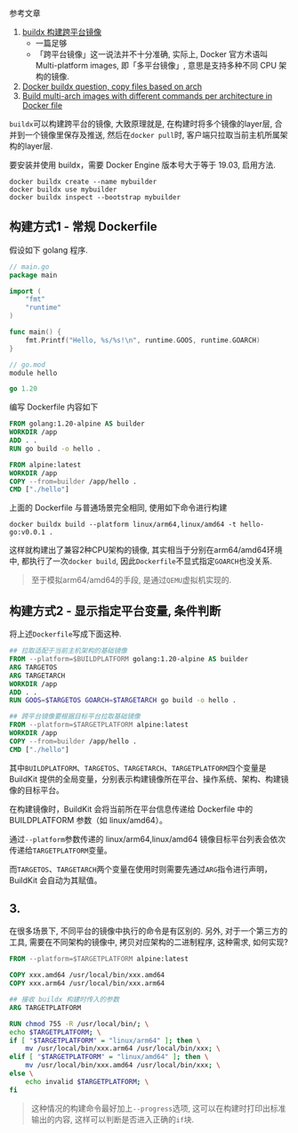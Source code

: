 参考文章

1. [buildx 构建跨平台镜像](https://zhuanlan.zhihu.com/p/622399482)
    - 一篇足够
    - 「跨平台镜像」这一说法并不十分准确, 实际上, Docker 官方术语叫 Multi-platform images, 即「多平台镜像」, 意思是支持多种不同 CPU 架构的镜像.
2. [Docker buildx question, copy files based on arch](https://www.reddit.com/r/docker/comments/sh5c8v/docker_buildx_question_copy_files_based_on_arch/)
3. [Build multi-arch images with different commands per architecture in Docker file](https://forums.docker.com/t/build-multi-arch-images-with-different-commands-per-architecture-in-docker-file/134795)

`buildx`可以构建跨平台的镜像, 大致原理就是, 在构建时将多个镜像的layer层, 合并到一个镜像里保存及推送, 然后在`docker pull`时, 客户端只拉取当前主机所属架构的layer层.

要安装并使用 buildx，需要 Docker Engine 版本号大于等于 19.03, 启用方法.

```
docker buildx create --name mybuilder
docker buildx use mybuilder
docker buildx inspect --bootstrap mybuilder
```

## 构建方式1 - 常规 Dockerfile

假设如下 golang 程序.

```go
// main.go
package main

import (
    "fmt"
    "runtime"
)

func main() {
    fmt.Printf("Hello, %s/%s!\n", runtime.GOOS, runtime.GOARCH)
}
```

```go
// go.mod
module hello

go 1.20
```

编写 Dockerfile 内容如下

```dockerfile
FROM golang:1.20-alpine AS builder
WORKDIR /app
ADD . .
RUN go build -o hello .

FROM alpine:latest
WORKDIR /app
COPY --from=builder /app/hello .
CMD ["./hello"]
```

上面的 Dockerfile 与普通场景完全相同, 使用如下命令进行构建

```
docker buildx build --platform linux/arm64,linux/amd64 -t hello-go:v0.0.1 .
```

这样就构建出了兼容2种CPU架构的镜像, 其实相当于分别在arm64/amd64环境中, 都执行了一次`docker build`, 因此`Dockerfile`不显式指定`GOARCH`也没关系.

> 至于模拟arm64/amd64的手段, 是通过`QEMU`虚拟机实现的.

## 构建方式2 - 显示指定平台变量, 条件判断

将上述`Dockerfile`写成下面这种.

```dockerfile
## 拉取适配于当前主机架构的基础镜像
FROM --platform=$BUILDPLATFORM golang:1.20-alpine AS builder
ARG TARGETOS
ARG TARGETARCH
WORKDIR /app
ADD . .
RUN GOOS=$TARGETOS GOARCH=$TARGETARCH go build -o hello .

## 跨平台镜像要根据目标平台拉取基础镜像
FROM --platform=$TARGETPLATFORM alpine:latest
WORKDIR /app
COPY --from=builder /app/hello .
CMD ["./hello"]
```

其中`BUILDPLATFORM`、`TARGETOS`、`TARGETARCH`、`TARGETPLATFORM`四个变量是 BuildKit 提供的全局变量，分别表示构建镜像所在平台、操作系统、架构、构建镜像的目标平台。

在构建镜像时，BuildKit 会将当前所在平台信息传递给 Dockerfile 中的 BUILDPLATFORM 参数（如 linux/amd64）。

通过`--platform`参数传递的 linux/arm64,linux/amd64 镜像目标平台列表会依次传递给`TARGETPLATFORM`变量。

而`TARGETOS`、`TARGETARCH`两个变量在使用时则需要先通过`ARG`指令进行声明，BuildKit 会自动为其赋值。

## 3.

在很多场景下, 不同平台的镜像中执行的命令是有区别的. 另外, 对于一个第三方的工具, 需要在不同架构的镜像中, 拷贝对应架构的二进制程序, 这种需求, 如何实现?

```dockerfile
FROM --platform=$TARGETPLATFORM alpine:latest

COPY xxx.amd64 /usr/local/bin/xxx.amd64
COPY xxx.arm64 /usr/local/bin/xxx.arm64

## 接收 buildx 构建时传入的参数
ARG TARGETPLATFORM

RUN chmod 755 -R /usr/local/bin/; \
echo $TARGETPLATFORM; \
if [ "$TARGETPLATFORM" = "linux/arm64" ]; then \
    mv /usr/local/bin/xxx.arm64 /usr/local/bin/xxx; \
elif [ "$TARGETPLATFORM" = "linux/amd64" ]; then \
    mv /usr/local/bin/xxx.amd64 /usr/local/bin/xxx; \
else \
    echo invalid $TARGETPLATFORM; \
fi
```

> 这种情况的构建命令最好加上`--progress`选项, 这可以在构建时打印出标准输出的内容, 这样可以判断是否进入正确的`if`块.
